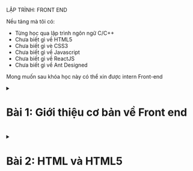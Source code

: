 LẬP TRÌNH: FRONT END 

Nều tảng mà tôi có: 
- Từng học qua lập trình ngôn ngữ C/C++
- Chưa biết gì về HTML5
- Chưa biết gì vè CSS3
- Chưa biết gì về Javascript
- Chưa biết gì về ReactJS
- Chưa biết gì về Ant Designed

Mong muốn sau khóa học này có thể xin được intern Front-end 

<details>
    <summary>
        <h1> Bài 1: Giới thiệu cơ bản về Front end<h1>
    </summary>

## 1.1 Giới thiệu khóa học

### Lập trình front-end là gì?

- Tạo ra giao diện website để người dùng `nhìn thấy được`, `tương tác được`
- Làm việc với team `designed` và `back-end`

- Đội designer sẽ cung cấp bản thiết kế giao diện: trên Figma, Adobe XD hoặc Adobe Photoshop

- Đội front-end sẽ dùng: HTML,CSS, JS, ReactJS,...để code lên giao diện đó

- Cần biết đội `back-end` trả về dữ liệu kiểu gì để ghép vào giao diện tương ứng


### Mục tiêu chính:

- Tự tay lập trình được giao diện web theo bản thiết kế
- Nắm vững kiến thức nền tảng (Để làm các tính năng cơ bản đến nâng cao)
- Đủ khả năng ứng tuyển vào các công ty

### Yêu cầu khóa học

- Không bỏ cuộc, học đúng theo lịch trình
- Xem mỗi bài ít nhất 2 lần (Slide + Code)
- Code mỗi ngày
- Làm hết các bài tập

## 1.2 Lộ trình (+41 bài)

- Phần 1: Giới thiệu lộ trình định hướng, học HTML, HTML5 (3 buổi) - Khung xương 
- Phần 2: Học CSS, CSS3, Project mini (5 buổi) - Màu sắc 
- Phần 3: Học bootstrap 4 (4 buổi) - Khung dựng sẵn HTML CSS rồi - gọi ra là dùng đc
- Phần 4: Học git, Github, Project mini 2 (2 buổi)
- Phần 5: Javascript cơ bản và nâng cao, Project mini 3 (9 buổi) - Làm các hiệu ứng,...
- Phần 6: Packkage Managers, BEM, SASS/SCSS, Project mini 4 (3 buổi) - cài đặt thư viện có sắn,...
- Phần 7: ReactJS, Redux, React Router, project mini 5 (10 buổi) - framework được viết trên JS với tính năng sẵn
- Phần 8: Ant Design và Ant design charts(5 buổi)
- Phần 9: Project cuối khóa 

# 1.3 Công việc Front-end trong thực tế

### Mức lương:

Intern: 2-4 triệu
Fresher/Junior: 6-9 triệu/ 9-16 triệu
Middle: 16 - 24 triệu 
Senior: 28 - 40 triệu
Management ( less 5 exp ): 30 - 50 triệu 
Management ( more 5 exp ): 40 - 55 triệu

### Một số project trong thực tế 

Web 1: Pet shop - 1 trang (Lanning page đơn giản)
Web 2: Cây xanh shop - Nhiều trang (Trang chủ và trang con: sản phẩm, giỏ hàng, tin tức, liên hệ,...) 
Web 3: Trang web du lịch - Nhiều trang (Nhiều chi tiết và khó hơn 2 trang trên)

## 1.4 Giới thiệu UI-UX

Đội design sẽ làm 2 công việc này 

### UI là gì?

- UI design (User Interface design): thiết kế giao diện người dùng.
- Một website đẹp và dễ dùng sẽ khiến người dụng thích thú, tạo thiện cảm và tăng độ tin tưởng

### UX là gì?

- UX design (User experience design): là thiết kế trải nghiệm người dùng
- UX là các thao tác người dùng trải nghiệm được trên website

Ví dụ: 
Người dùng muốn mua hàng thì chỉ cần 1 thao tác là có thể hoàn thành việc mua hàng (thật dễ dàng để thanh toán)
Tìm thông tin liên lạc thì chỉ cần 1 thao tác là sẽ nhận được thông tin để liên lạc (tìm là sẽ thấy ngay)


## 1.5 Cài đặt phần mền

### Phần mền: Visual Studio Code
### Tiện tích mở rộng (Extensions)

- Auto Remane Tag (Tự động đặt lại tên thẻ) - Installed
- Beautify (Làm đẹp code) - can not install
- Color Highlight (Hiển thị màu sắc theo mã màu) - Installed
- CSS Variables Autocomplete (Gợi ý các biến trong CSS để code nhanh hơn) - Installed
- HTML Snippets (Gợi ý code HTML) - can not install
- Live Server (Khi lưu code thì web tự load lại) - Installed
- Path Intellisense (Gợi ý đường dẫn các file) - Installed
#### CODE GIAO DIỆN 
- Material Icon Theme (Icon cho theme dễ nhìn hơn) - Installed

## HTML

### 1. Khái niệm 

- HTML là Hyper Text Markup Language: Ngôn ngữ đánh đấu siêu văn bản
- Không phải ngôn ngữ lập trình
- HTML có tác dụng `tạo bố cục` & `định dạng` trang web

VD: Tạo bố cục, định đạng, chèn hình ảnh, video, link, 

### Cấu trúc file HTML và ý nghĩa các thẻ

```HTML
<!DOCTYPE html>
<html>
    <head>
        <title>Tiêu đề trên tab</title>
    </head>

    <body>
        <h1>Tiêu đề chính</h1>
        <p>Đoạn văn bản</p>
    </body>

</html>
```
 
### DEV tool

#### Kiểm tra trang - Inspect 

Elements: HTML code
Style: CSS của trang web 
Console: code javascript - debug 
Network: làm về API
Application: javascrip,SQL,...


### Một số thẻ meta <meta>

-
-

### Tạo comments, elements, Altributes

Tạo comment(ghi chú): theo cú pháp sau

```HTML
<!-- Nội dung ghi chú- -->
```

Phím tắt: `Ctrl+/` (windows) hoặc `Cmd+/` (Mac)

### Element 

### Thuộc tính Attribute


### 6.6 Tạo Headings, Paragraphs, Formatting

#### Heading là `tiêu đề` hoặc `phụ đề` được hiển thị

Có 6 thẻ heading: 

- `<h1></h1>` : Thẻ tiêu đề quan trọng nhất, Mỗi trang chỉ có 1 thẻ `h1`. Nếu trang có nhiều thẻ `h1` thì web vẫn chạy nhưng không chuẩn `SEO`
- `<h2></h2>`
- ... 
- `<h6> </h6>`

#### Thẻ paragraphs (đoạn văn)

- Luôn bắt đầu trên 1 dòng mới, thường là 1 khối văn bản
- Cú pháp: `<p>Nội dung</p>`

#### Một số thẻ liên quan:

`<hr>` Horizontal rules - qui tắc ngang : dùng để ngắt theo chủ đề, và được hiển thị dưới dạng 1 đưởng kẻ ngang (empty tag- thẻ trống)
`<br>` Break - ngắt : dùng để ngắt dòng 1 đoạn văn bản -  xuống dòng 

### Formatting (định dạng)

- `<b></b>` (bold - in đậm) 
- `<strong></strong>` văn bản in đậm quan trọng
- `<i></i>` (italic - in nghiêng)
- `<em></em>` (emphasized - nhấn mạnh) in nghiêng và quan trọng
- `<small></small>` chữ nhỏ
- `<sub></sub>` (subcripted - chỉ số dưới) văn bản có chỉ số dưới (VD: H<sub>2<sub>O)
- `<sup></sup>` (superscripted - chỉ số trên) văn bản có chỉ số trên (VD: 20<sup>100</sup>)
- `<ins></ins>` i(nserted - chèn văn bản) được chèn, gạch chân văn bản
- `<del></del>` (deleted - xóa) văn bản đã xóa  - gạch ngang văn bản
- `<mark></mark>` (marked - đánh dấu) văn bản được đánh dấu - Highlight màu vàng
</details>


<details>
    <summary><h1>Bài 2: HTML và HTML5</h1></summary>

<h2>Nội dung:</h2>


1. Thẻ `<a>` Chèn link<br>
2. Thẻ `<img>` chèn ảnh<br>
3. Files paths (đường dẫn)<br>
4. Thẻ `<video>` (chèn video)<br>
5. Thẻ `<audio>` (chèn audio) <br>
6. Thẻ `<table>` (chèn bảng)
7. Thẻ `<ul>,<ol>` (chèn danh sách)
8. Phân biệt kiểu hiển thị của element: block và inline
9. Class và id

<h2>Thẻ < a >  < /a ></h2>

Thẻ `<a></a>` (anchor-mỏ neo) là thẻ để khi click vào thẻ đó nó sẽ chuyển hướng đến một trang khác

Cú pháp: `<a href="url">Text</a>`
Thuộc tính: 
- `herf` : (hypertext reference - tài liệu tham khảo dạng siên văn bản): thuộc tính xác định địa chỉ liên kết
- `target` : thuộc tính xác định nơi mà tài liệu được mở
    - `_self` : Mặc định, mở tài liệu ở tab hiện tại
    - `_blank` : mở tài liệu ở tab mới
- `title` : thông tin bổ sung về 1 element


Đang học đến thẻ video,audio 
53:00

</details>


